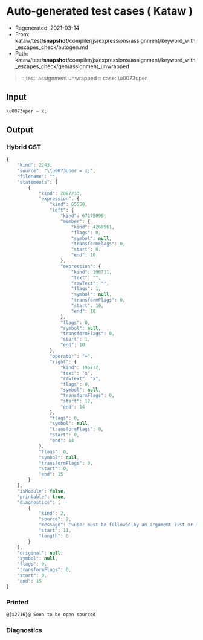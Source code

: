 # Auto-generated test cases ( Kataw )
- Regenerated: 2021-03-14
- From: kataw/test/__snapshot__/compiler/js/expressions/assignment/keyword_with_escapes_check/autogen.md
- Path: kataw/test/__snapshot__/compiler/js/expressions/assignment/keyword_with_escapes_check/gen/assignment_unwrapped
> :: test: assignment unwrapped
> :: case: \u0073uper
## Input

`````js
\u0073uper = x;
`````

## Output

### Hybrid CST

```javascript
{
    "kind": 2243,
    "source": "\\u0073uper = x;",
    "filename": "",
    "statements": [
        {
            "kind": 2097233,
            "expression": {
                "kind": 65550,
                "left": {
                    "kind": 67175096,
                    "member": {
                        "kind": 4260561,
                        "flags": 0,
                        "symbol": null,
                        "transformFlags": 0,
                        "start": 0,
                        "end": 10
                    },
                    "expression": {
                        "kind": 196711,
                        "text": "",
                        "rawText": "",
                        "flags": 1,
                        "symbol": null,
                        "transformFlags": 0,
                        "start": 10,
                        "end": 10
                    },
                    "flags": 0,
                    "symbol": null,
                    "transformFlags": 0,
                    "start": 1,
                    "end": 10
                },
                "operator": "=",
                "right": {
                    "kind": 196712,
                    "text": "x",
                    "rawText": "x",
                    "flags": 0,
                    "symbol": null,
                    "transformFlags": 0,
                    "start": 12,
                    "end": 14
                },
                "flags": 0,
                "symbol": null,
                "transformFlags": 0,
                "start": 0,
                "end": 14
            },
            "flags": 0,
            "symbol": null,
            "transformFlags": 0,
            "start": 0,
            "end": 15
        }
    ],
    "isModule": false,
    "printable": true,
    "diagnostics": [
        {
            "kind": 2,
            "source": 2,
            "message": "Super must be followed by an argument list or member access",
            "start": 11,
            "length": 0
        }
    ],
    "original": null,
    "symbol": null,
    "flags": 0,
    "transformFlags": 0,
    "start": 0,
    "end": 15
}
```

### Printed

```javascript
@{x2716}@ Soon to be open sourced
```

### Diagnostics

```javascript

```

